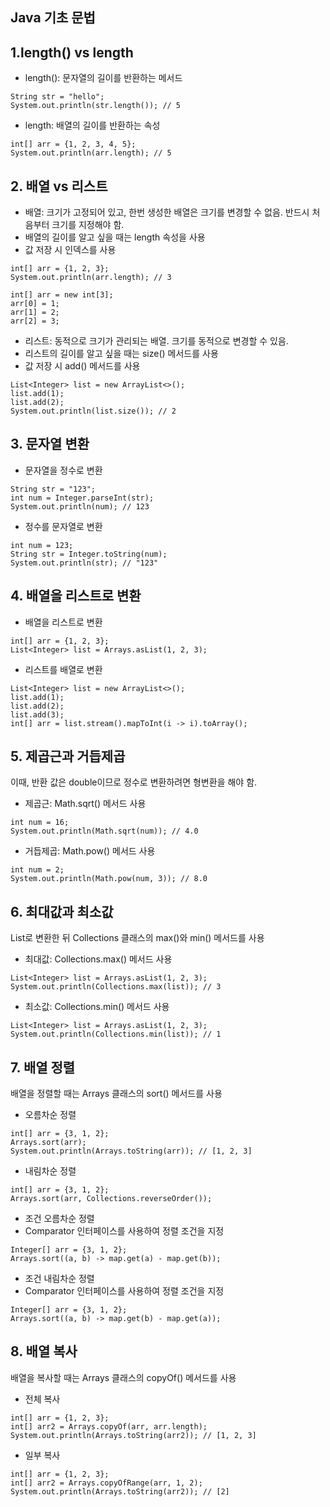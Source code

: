 Java 기초 문법
---
## 1.length() vs length
- length(): 문자열의 길이를 반환하는 메서드
```
String str = "hello";
System.out.println(str.length()); // 5
```
- length: 배열의 길이를 반환하는 속성
```
int[] arr = {1, 2, 3, 4, 5};
System.out.println(arr.length); // 5
```

## 2. 배열 vs 리스트
- 배열: 크기가 고정되어 있고, 한번 생성한 배열은 크기를 변경할 수 없음. 반드시 처음부터 크기를 지정해야 함.
- 배열의 길이를 알고 싶을 때는 length 속성을 사용
- 값 저장 시 인덱스를 사용
```
int[] arr = {1, 2, 3};
System.out.println(arr.length); // 3

int[] arr = new int[3];
arr[0] = 1;
arr[1] = 2;
arr[2] = 3;
```

- 리스트: 동적으로 크기가 관리되는 배열. 크기를 동적으로 변경할 수 있음.
- 리스트의 길이를 알고 싶을 때는 size() 메서드를 사용
- 값 저장 시 add() 메서드를 사용
```
List<Integer> list = new ArrayList<>();
list.add(1);
list.add(2);
System.out.println(list.size()); // 2
```

## 3. 문자열 변환
- 문자열을 정수로 변환
```
String str = "123";
int num = Integer.parseInt(str);
System.out.println(num); // 123
```

- 정수를 문자열로 변환
```
int num = 123;
String str = Integer.toString(num);
System.out.println(str); // "123"
```

## 4. 배열을 리스트로 변환
- 배열을 리스트로 변환
```
int[] arr = {1, 2, 3};
List<Integer> list = Arrays.asList(1, 2, 3);
```
- 리스트를 배열로 변환
```
List<Integer> list = new ArrayList<>();
list.add(1);
list.add(2);
list.add(3);
int[] arr = list.stream().mapToInt(i -> i).toArray();
```

## 5. 제곱근과 거듭제곱
이때, 반환 값은 double이므로 정수로 변환하려면 형변환을 해야 함.
- 제곱근: Math.sqrt() 메서드 사용
```
int num = 16;
System.out.println(Math.sqrt(num)); // 4.0
```
- 거듭제곱: Math.pow() 메서드 사용
```
int num = 2;
System.out.println(Math.pow(num, 3)); // 8.0
```

## 6. 최대값과 최소값
List로 변환한 뒤 Collections 클래스의 max()와 min() 메서드를 사용
- 최대값: Collections.max() 메서드 사용
```
List<Integer> list = Arrays.asList(1, 2, 3);
System.out.println(Collections.max(list)); // 3
```
- 최소값: Collections.min() 메서드 사용
```
List<Integer> list = Arrays.asList(1, 2, 3);
System.out.println(Collections.min(list)); // 1
```

## 7. 배열 정렬
배열을 정렬할 때는 Arrays 클래스의 sort() 메서드를 사용
- 오름차순 정렬
```
int[] arr = {3, 1, 2};
Arrays.sort(arr);
System.out.println(Arrays.toString(arr)); // [1, 2, 3]
```
- 내림차순 정렬
```
int[] arr = {3, 1, 2};
Arrays.sort(arr, Collections.reverseOrder());
```
- 조건 오름차순 정렬
- Comparator 인터페이스를 사용하여 정렬 조건을 지정
```
Integer[] arr = {3, 1, 2};
Arrays.sort((a, b) -> map.get(a) - map.get(b));
```
- 조건 내림차순 정렬
- Comparator 인터페이스를 사용하여 정렬 조건을 지정
```
Integer[] arr = {3, 1, 2};
Arrays.sort((a, b) -> map.get(b) - map.get(a));
```

## 8. 배열 복사
배열을 복사할 때는 Arrays 클래스의 copyOf() 메서드를 사용
- 전체 복사
```
int[] arr = {1, 2, 3};
int[] arr2 = Arrays.copyOf(arr, arr.length);
System.out.println(Arrays.toString(arr2)); // [1, 2, 3]
```
- 일부 복사
```
int[] arr = {1, 2, 3};
int[] arr2 = Arrays.copyOfRange(arr, 1, 2);
System.out.println(Arrays.toString(arr2)); // [2]
```